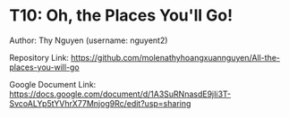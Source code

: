 # T10: Oh, the Places You'll Go!

Author: Thy Nguyen (username: nguyent2)

Repository Link: https://github.com/molenathyhoangxuannguyen/All-the-places-you-will-go 

Google Document Link: https://docs.google.com/document/d/1A3SuRNnasdE9jIi3T-SvcoALYp5tYVhrX77Mnjog9Rc/edit?usp=sharing
